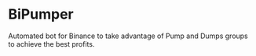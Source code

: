 # BiPumper
 Automated bot for Binance to take advantage of Pump and Dumps groups to achieve the best profits.
